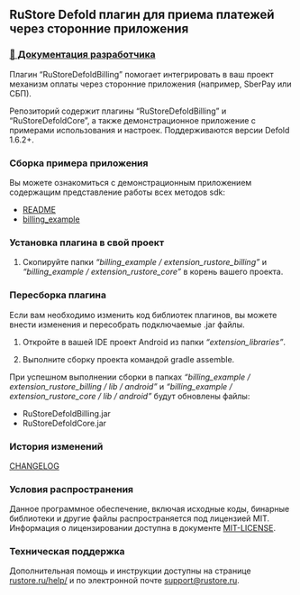 ## RuStore Defold плагин для приема платежей через сторонние приложения

### [🔗 Документация разработчика](https://www.rustore.ru/help/sdk/payments)

Плагин “RuStoreDefoldBilling” помогает интегрировать в ваш проект механизм оплаты через сторонние приложения (например, SberPay или СБП).

Репозиторий содержит плагины “RuStoreDefoldBilling” и “RuStoreDefoldCore”, а также демонстрационное приложение с примерами использования и настроек. Поддерживаются версии Defold 1.6.2+.


### Сборка примера приложения

Вы можете ознакомиться с демонстрационным приложением содержащим представление работы всех методов sdk:
- [README](billing_example/README.md)
- [billing_example](https://gitflic.ru/project/rustore/rustore-defold-billing/file?file=billing_example)


### Установка плагина в свой проект

1. Скопируйте папки _“billing_example / extension_rustore_billing”_ и _“billing_example / extension_rustore_core”_ в корень вашего проекта.


### Пересборка плагина

Если вам необходимо изменить код библиотек плагинов, вы можете внести изменения и пересобрать подключаемые .jar файлы.

1. Откройте в вашей IDE проект Android из папки _“extension_libraries”_.

2. Выполните сборку проекта командой gradle assemble.

При успешном выполнении сборки в папках _“billing_example / extension_rustore_billing / lib / android”_ и _“billing_example / extension_rustore_core / lib / android”_ будут обновлены файлы:
- RuStoreDefoldBilling.jar
- RuStoreDefoldCore.jar


### История изменений

[CHANGELOG](CHANGELOG.md)


### Условия распространения

Данное программное обеспечение, включая исходные коды, бинарные библиотеки и другие файлы распространяется под лицензией MIT. Информация о лицензировании доступна в документе [MIT-LICENSE](MIT-LICENSE.txt).


### Техническая поддержка

Дополнительная помощь и инструкции доступны на странице [rustore.ru/help/](https://www.rustore.ru/help/) и по электронной почте [support@rustore.ru](mailto:support@rustore.ru).

